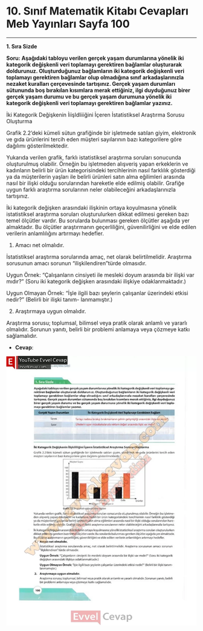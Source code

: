 # 10. Sınıf Matematik Kitabı Cevapları Meb Yayınları Sayfa 100

---

**1. Sıra Sizde**

**Soru: Aşağıdaki tabloyu verilen gerçek yaşam durumlarına yönelik iki kategorik değişkenli veri toplamayı gerektiren bağlamlar oluşturarak doldurunuz. Oluşturduğunuz bağlamların iki kategorik değişkenli veri toplamayı gerektiren bağlamlar olup olmadığına sınıf arkadaşlarınızla nezaket kuralları çerçevesinde tartışınız. Gerçek yaşam durumları sütununda boş bırakılan kısımlara merak ettiğiniz, ilgi duyduğunuz birer gerçek yaşam durumu ve bu gerçek yaşam durumuna yönelik iki kategorik değişkenli veri toplamayı gerektiren bağlamlar yazınız.**

İki Kategorik Değişkenin İiişldliiiğini İçeren İstatistiksel Araştırma Sorusu Oluşturma

 Grafik 2.2’deki kümeli sütun grafiğinde bir işletmede satılan giyim, elektronik ve gıda ürünlerini tercih eden müşteri sayılarının bazı kategorilere göre dağılımı gösterilmektedir.

Yukarıda verilen grafik, farklı istatistiksel araştırma soruları sonucunda oluşturulmuş olabilir. Örneğin bu işletmeden alışveriş yapan erkeklerin ve kadınların belirli bir ürün kategorisindeki tercihlerinin nasıl farklılık gösterdiği ya da müşterilerin yaşları ile belirli ürünleri satın alma eğilimleri arasında nasıl bir ilişki olduğu sorularından hareketle elde edilmiş olabilir. Grafiğe uygun farklı araştırma sorularının neler olabileceğini arkadaşlarınızla tartışınız.

 İki kategorik değişken arasındaki ilişkinin ortaya koyulmasına yönelik istatistiksel araştırma soruları oluşturulurken dikkat edilmesi gereken bazı temel ölçütler vardır. Bu sorularda bulunması gereken ölçütler aşağıda yer almaktadır. Bu ölçütler araştırmanın geçerliliğini, güvenilirliğini ve elde edilen verilerin anlamlılığını artırmayı hedefler.

 1. Amacı net olmalıdır.

 İstatistiksel araştırma sorularında amaç, net olarak belirtilmelidir. Araştırma sorusunun amacı sorunun “ilişkilendiren”türde olmasıdır.

 Uygun Örnek: “Çalışanların cinsiyeti ile mesleki doyum arasında bir ilişki var mıdır?” (Soru iki kategorik değişken arasındaki ilişkiye odaklanmaktadır.)

 Uygun Olmayan Örnek: “İşle ilgili bazı şeylerin çalışanlar üzerindeki etkisi nedir?” (Belirli bir ilişki tanım- lanmamıştır.)

 2. Araştırmaya uygun olmalıdır.

 Araştırma sorusu; toplumsal, bilimsel veya pratik olarak anlamlı ve yararlı olmalıdır. Sorunun yanıtı, belirli bir problemi anlamaya veya çözmeye katkı sağlamalıdır.

-   **Cevap**:

![Image 1](./image_1.webp)